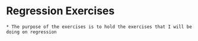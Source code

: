 # Regression Exercises
    * The purpose of the exercises is to hold the exercises that I will be doing on regression